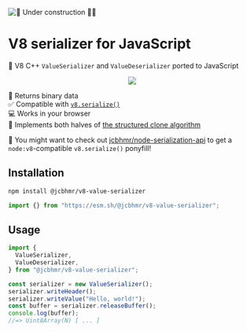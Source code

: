 ![🚧 Under construction 👷‍♂️](https://i.imgur.com/LEP2R3N.png)

# V8 serializer for JavaScript

📲 V8 C++ `ValueSerializer` and `ValueDeserializer` ported to JavaScript

<div align="center">

![](https://picsum.photos/600/400)

</div>

📄 Returns binary data \
✅ Compatible with [`v8.serialize()`] \
💻 Works in your browser \
🌺 Implements both halves of [the structured clone algorithm]

🤩 You might want to check out [jcbhmr/node-serialization-api] to get a
`node:v8`-compatible `v8.serialize()` ponyfill!

## Installation

```sh
npm install @jcbhmr/v8-value-serializer
```

```js
import {} from "https://esm.sh/@jcbhmr/v8-value-serializer";
```

## Usage

```js
import {
  ValueSerializer,
  ValueDeserializer,
} from "@jcbhmr/v8-value-serializer";

const serializer = new ValueSerializer();
serializer.writeHeader();
serializer.writeValue("Hello, world!");
const buffer = serializer.releaseBuffer();
console.log(buffer);
//=> Uint8Array(N) [ ... ]
```

<!-- prettier-ignore-start -->
[the structured clone algorithm]: https://developer.mozilla.org/en-US/docs/Web/API/Web_Workers_API/Structured_clone_algorithm
[`v8.serialize()`]: https://nodejs.org/api/v8.html#serialization-api
[jcbhmr/node-serialization-api]: https://jcbhmr.github.io/node-serialization-api/
<!-- prettier-ignore-end -->
